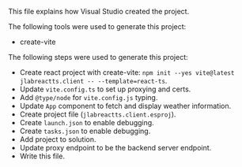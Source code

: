 This file explains how Visual Studio created the project.

The following tools were used to generate this project:
- create-vite

The following steps were used to generate this project:
- Create react project with create-vite: `npm init --yes vite@latest jlabreactts.client -- --template=react-ts`.
- Update `vite.config.ts` to set up proxying and certs.
- Add `@type/node` for `vite.config.js` typing.
- Update `App` component to fetch and display weather information.
- Create project file (`jlabreactts.client.esproj`).
- Create `launch.json` to enable debugging.
- Create `tasks.json` to enable debugging.
- Add project to solution.
- Update proxy endpoint to be the backend server endpoint.
- Write this file.
